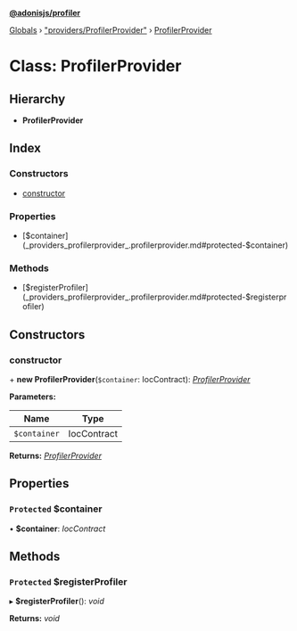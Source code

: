**[@adonisjs/profiler](../README.md)**

[Globals](../README.md) › ["providers/ProfilerProvider"](../modules/_providers_profilerprovider_.md) › [ProfilerProvider](_providers_profilerprovider_.profilerprovider.md)

# Class: ProfilerProvider

## Hierarchy

* **ProfilerProvider**

## Index

### Constructors

* [constructor](_providers_profilerprovider_.profilerprovider.md#constructor)

### Properties

* [$container](_providers_profilerprovider_.profilerprovider.md#protected-$container)

### Methods

* [$registerProfiler](_providers_profilerprovider_.profilerprovider.md#protected-$registerprofiler)

## Constructors

###  constructor

\+ **new ProfilerProvider**(`$container`: IocContract): *[ProfilerProvider](_providers_profilerprovider_.profilerprovider.md)*

**Parameters:**

Name | Type |
------ | ------ |
`$container` | IocContract |

**Returns:** *[ProfilerProvider](_providers_profilerprovider_.profilerprovider.md)*

## Properties

### `Protected` $container

• **$container**: *IocContract*

## Methods

### `Protected` $registerProfiler

▸ **$registerProfiler**(): *void*

**Returns:** *void*